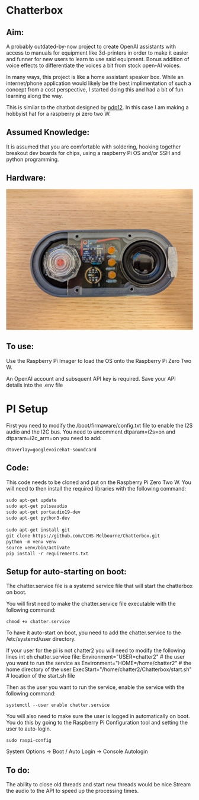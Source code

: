 # Chatterbox 

## Aim:

A probably outdated-by-now project to create OpenAI assistants with access to manuals for equipment like 3d-printers in order to make it easier and funner for new users to learn to use said equipment. Bonus addition of voice effects to differentiate the voices a bit from stock open-AI voices. 

In many ways, this project is like a home assistant speaker box. While an internet/phone application would likely be the best implimentation of such a concept from a cost perspective, I started doing this and had a bit of fun learning along the way. 

This is similar to the chatbot designed by [pdp12](https://www.instructables.com/Customizes-a-ChatGPT-Assistant-Using-a-RaspberryPi/). In this case I am making a hobbyist hat for a raspberry pi zero two W.

## Assumed Knowledge:
It is assumed that you are comfortable with soldering, hooking together breakout dev boards for chips, using a raspberry Pi OS and/or SSH and python programming.

## Hardware:
![image of a Raspberry Pi Zero Two W with many rainbow ribbon innie-to-innie cables connecting a computer key switch, a DAC amp, a 3W speaker, and an I2S MEMS Microphone V1.0](PXL_20241026_100359807.MP.jpg)

## To use:
Use the Raspberry Pi Imager to load the OS onto the Raspberry Pi Zero Two W.

An OpenAI account and subsquent API key is required.
Save your API details into the .env file

# PI Setup
First you need to modify the /boot/firmaware/config.txt file to enable the I2S audio and the I2C bus. 
You need to uncomment dtparam=i2s=on and dtparam=i2c_arm=on
you need to add: 
````
dtoverlay=googlevoicehat-soundcard
````

## Code:
This code needs to be cloned and put on the Raspberry Pi Zero Two W.
You will need to then install the required libraries with the following command:


```
sudo apt-get update
sudo apt-get pulseaudio
sudo apt-get portaudio19-dev
sudo apt-get python3-dev

sudo apt-get install git
git clone https://github.com/CCHS-Melbourne/Chatterbox.git
python -m venv venv
source venv/bin/activate
pip install -r requirements.txt
```

## Setup for auto-starting on boot: 
The chatter.service file is a systemd service file that will start the chatterbox on boot.

You will first need to make the chatter.service file executable with the following command:
```
chmod +x chatter.service
```

To have it auto-start on boot, you need to add the chatter.service to the /etc/systemd/user directory.

If your user for the pi is not chatter2 you will need to modify the following lines int eh chatter.service file:
Environment="USER=chatter2"         # the user you want to run the service as
Environment="HOME=/home/chatter2"   # the home directory of the user
ExecStart="/home/chatter2/Chatterbox/start.sh" # location of the start.sh file

Then as the user you want to run the service, enable the service with the following command:
```
systemctl --user enable chatter.service
```

You will also need to make sure the user is logged in automatically on boot. You do this by going to the Raspberry Pi Configuration tool and setting the user to auto-login.
```
sudo raspi-config
```
System Options -> Boot / Auto Login -> Console Autologin

## To do: 
The ability to close old threads and start new threads would be nice
Stream the audio to the API to speed up the processing times.
